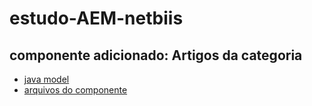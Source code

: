 # estudo-AEM-netbiis
## componente adicionado: Artigos da categoria
- [java model](./core/src/main/java/com/netbiis/aem/estudos/core/models/CategoryArticles.java)
- [arquivos do componente](./ui.apps/src/main/content/jcr_root/apps/estudo-AEM-netbiis/components/artigosdacategoria/)